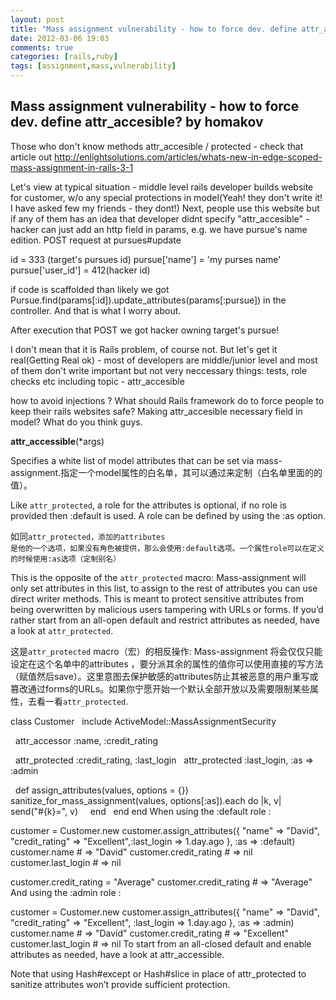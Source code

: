 ```yaml
---
layout: post
title: "Mass assignment vulnerability - how to force dev. define attr_accesible? by homakov"
date: 2012-03-06 19:03
comments: true
categories: [rails,ruby]
tags: [assignment,mass,vulnerability]
---
```

## Mass assignment vulnerability - how to force dev. define attr_accesible? by homakov
<div>
<div>

Those who don't know methods attr_accesible / protected - check that article out <a href="http://enlightsolutions.com/articles/whats-new-in-edge-scoped-mass-assignment-in-rails-3-1">http://enlightsolutions.com/articles/whats-new-in-edge-scoped-mass-assignment-in-rails-3-1</a>

Let's view at typical situation - middle level rails developer builds website for customer, w/o any special protections in model(Yeah! they don't write it! I have asked few my friends - they dont!)
Next, people use this website but if any of them has an idea that developer didnt specify "attr_accesible" - hacker can just add an http field in params, e.g. we have pursue's name edition. POST request at pursues#update

id = 333 (target's pursues id)
pursue['name'] = 'my purses name'
pursue['user_id'] = 412(hacker id)

if code is scaffolded than likely we got Pursue.find(params[:id]).update_attributes(params[:pursue]) in the controller. And that is what I worry about.

After execution that POST we got hacker owning target's pursue!

I don't mean that it is Rails problem, of course not. But let's get it real(Getting Real ok) - most of developers are middle/junior level and most of them don't write important but not very neccessary things: tests, role checks etc including topic - attr_accesible

how to avoid injections ? What should Rails framework do to force people to keep their rails websites safe? Making attr_accesible necessary field in model? What do you think guys.

</div>
</div>
<div id="method-i-attr_accessible"><a name="method-i-attr_accessible"></a><strong>attr_accessible</strong>(*args)</div>
<div>
<div>

Specifies a white list of model attributes that can be set via mass-assignment.指定一个model属性的白名单，其可以通过来定制（白名单里面的的值）。

Like <code>attr_protected</code>, a role for the attributes is optional, if no role is provided then :default is used. A role can be defined by using the :as option.

如同<code>attr_protected，添加的attributes 是他的一个选项，如果没有角色被提供，那么会使用:default选项。一个属性role可以在定义的时候使用:as选项（定制别名）</code>

This is the opposite of the <code>attr_protected</code> macro: Mass-assignment will only set attributes in this list, to assign to the rest of attributes you can use direct writer methods. This is meant to protect sensitive attributes from being overwritten by malicious users tampering with URLs or forms. If you’d rather start from an all-open default and restrict attributes as needed, have a look at <code>attr_protected</code>.

这是<code>attr_protected</code> macro（宏）的相反操作: Mass-assignment 将会仅仅只能设定在这个名单中的attributes ，要分派其余的属性的值你可以使用直接的写方法（赋值然后save）。这里意图去保护敏感的attributes防止其被恶意的用户重写或篡改通过forms的URLs。如果你宁愿开始一个默认全部开放以及需要限制某些属性，去看一看<code>attr_protected</code>.

class Customer
  include ActiveModel::MassAssignmentSecurity

</div>
</div>
  attr_accessor :name, :credit_rating

  attr_protected :credit_rating, :last_login
  attr_protected :last_login, :as =&gt; :admin

  def assign_attributes(values, options = {})
    sanitize_for_mass_assignment(values, options[:as]).each do |k, v|
      send("#{k}=", v)
    end
  end
end
When using the :default role :

customer = Customer.new
customer.assign_attributes({ "name" =&gt; "David", "credit_rating" =&gt; "Excellent",:last_login =&gt; 1.day.ago }, :as =&gt; :default)
customer.name # =&gt; "David"
customer.credit_rating # =&gt; nil
customer.last_login # =&gt; nil

customer.credit_rating = "Average"
customer.credit_rating # =&gt; "Average"
And using the :admin role :

customer = Customer.new
customer.assign_attributes({ "name" =&gt; "David", "credit_rating" =&gt; "Excellent", :last_login =&gt; 1.day.ago }, :as =&gt; :admin)
customer.name # =&gt; "David"
customer.credit_rating # =&gt; "Excellent"
customer.last_login # =&gt; nil
To start from an all-closed default and enable attributes as needed, have a look at attr_accessible.

Note that using Hash#except or Hash#slice in place of attr_protected to sanitize attributes won’t provide sufficient protection.
